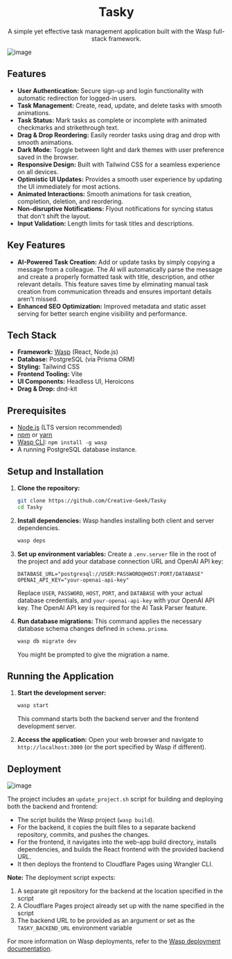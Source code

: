 <div align="center">

# Tasky

A simple yet effective task management application built with the Wasp full-stack framework.

</div>

![image](https://github.com/user-attachments/assets/207c11e3-9bdc-4a1f-bbb6-aa310eec7c6a)


## Features

- **User Authentication:** Secure sign-up and login functionality with automatic redirection for logged-in users.
- **Task Management:** Create, read, update, and delete tasks with smooth animations.
- **Task Status:** Mark tasks as complete or incomplete with animated checkmarks and strikethrough text.
- **Drag & Drop Reordering:** Easily reorder tasks using drag and drop with smooth animations.
- **Dark Mode:** Toggle between light and dark themes with user preference saved in the browser.
- **Responsive Design:** Built with Tailwind CSS for a seamless experience on all devices.
- **Optimistic UI Updates:** Provides a smooth user experience by updating the UI immediately for most actions.
- **Animated Interactions:** Smooth animations for task creation, completion, deletion, and reordering.
- **Non-disruptive Notifications:** Flyout notifications for syncing status that don't shift the layout.
- **Input Validation:** Length limits for task titles and descriptions.

## Key Features

- **AI-Powered Task Creation:** Add or update tasks by simply copying a message from a colleague. The AI will automatically parse the message and create a properly formatted task with title, description, and other relevant details. This feature saves time by eliminating manual task creation from communication threads and ensures important details aren't missed.
- **Enhanced SEO Optimization:** Improved metadata and static asset serving for better search engine visibility and performance.

## Tech Stack

- **Framework:** [Wasp](https://wasp-lang.dev/) (React, Node.js)
- **Database:** PostgreSQL (via Prisma ORM)
- **Styling:** Tailwind CSS
- **Frontend Tooling:** Vite
- **UI Components:** Headless UI, Heroicons
- **Drag & Drop:** dnd-kit

## Prerequisites

- [Node.js](https://nodejs.org/) (LTS version recommended)
- [npm](https://www.npmjs.com/) or [yarn](https://yarnpkg.com/)
- [Wasp CLI](https://wasp-lang.dev/docs/quick-start#install-wasp): `npm install -g wasp`
- A running PostgreSQL database instance.

## Setup and Installation

1.  **Clone the repository:**

    ```bash
    git clone https://github.com/Creative-Geek/Tasky
    cd Tasky
    ```

2.  **Install dependencies:**
    Wasp handles installing both client and server dependencies.

    ```bash
    wasp deps
    ```

3.  **Set up environment variables:**
    Create a `.env.server` file in the root of the project and add your database connection URL and OpenAI API key:

    ```env
    DATABASE_URL="postgresql://USER:PASSWORD@HOST:PORT/DATABASE"
    OPENAI_API_KEY="your-openai-api-key"
    ```

    Replace `USER`, `PASSWORD`, `HOST`, `PORT`, and `DATABASE` with your actual database credentials, and `your-openai-api-key` with your OpenAI API key. The OpenAI API key is required for the AI Task Parser feature.

4.  **Run database migrations:**
    This command applies the necessary database schema changes defined in `schema.prisma`.
    ```bash
    wasp db migrate dev
    ```
    You might be prompted to give the migration a name.

## Running the Application

1.  **Start the development server:**

    ```bash
    wasp start
    ```

    This command starts both the backend server and the frontend development server.

2.  **Access the application:**
    Open your web browser and navigate to `http://localhost:3000` (or the port specified by Wasp if different).

## Deployment

![image](https://github.com/user-attachments/assets/88846ce3-f810-4a83-ab00-d6df3d905ca6)

The project includes an `update_project.sh` script for building and deploying both the backend and frontend:

- The script builds the Wasp project (`wasp build`).
- For the backend, it copies the built files to a separate backend repository, commits, and pushes the changes.
- For the frontend, it navigates into the web-app build directory, installs dependencies, and builds the React frontend with the provided backend URL.
- It then deploys the frontend to Cloudflare Pages using Wrangler CLI.

**Note:** The deployment script expects:

1. A separate git repository for the backend at the location specified in the script
2. A Cloudflare Pages project already set up with the name specified in the script
3. The backend URL to be provided as an argument or set as the `TASKY_BACKEND_URL` environment variable

For more information on Wasp deployments, refer to the [Wasp deployment documentation](https://wasp-lang.dev/docs/deploying).
